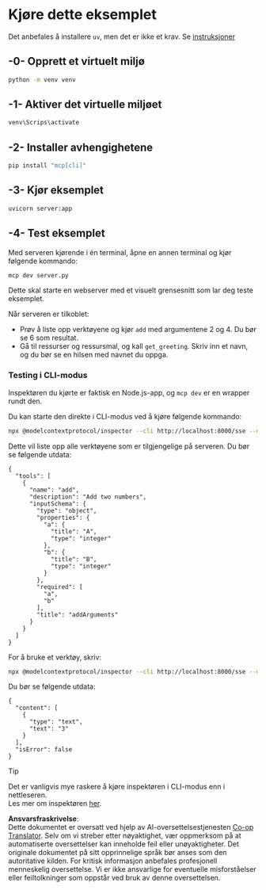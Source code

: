 <!--
CO_OP_TRANSLATOR_METADATA:
{
  "original_hash": "69ba3bd502bd743233137bac5539c08b",
  "translation_date": "2025-08-18T15:48:45+00:00",
  "source_file": "03-GettingStarted/05-sse-server/solution/python/README.md",
  "language_code": "no"
}
-->
# Kjøre dette eksemplet

Det anbefales å installere `uv`, men det er ikke et krav. Se [instruksjoner](https://docs.astral.sh/uv/#highlights)

## -0- Opprett et virtuelt miljø

```bash
python -m venv venv
```

## -1- Aktiver det virtuelle miljøet

```bash
venv\Scrips\activate
```

## -2- Installer avhengighetene

```bash
pip install "mcp[cli]"
```

## -3- Kjør eksemplet

```bash
uvicorn server:app
```

## -4- Test eksemplet

Med serveren kjørende i én terminal, åpne en annen terminal og kjør følgende kommando:

```bash
mcp dev server.py
```

Dette skal starte en webserver med et visuelt grensesnitt som lar deg teste eksemplet.

Når serveren er tilkoblet:

- Prøv å liste opp verktøyene og kjør `add` med argumentene 2 og 4. Du bør se 6 som resultat.
- Gå til ressurser og ressursmal, og kall `get_greeting`. Skriv inn et navn, og du bør se en hilsen med navnet du oppga.

### Testing i CLI-modus

Inspektøren du kjørte er faktisk en Node.js-app, og `mcp dev` er en wrapper rundt den.

Du kan starte den direkte i CLI-modus ved å kjøre følgende kommando:

```bash
npx @modelcontextprotocol/inspector --cli http://localhost:8000/sse --method tools/list
```

Dette vil liste opp alle verktøyene som er tilgjengelige på serveren. Du bør se følgende utdata:

```text
{
  "tools": [
    {
      "name": "add",
      "description": "Add two numbers",
      "inputSchema": {
        "type": "object",
        "properties": {
          "a": {
            "title": "A",
            "type": "integer"
          },
          "b": {
            "title": "B",
            "type": "integer"
          }
        },
        "required": [
          "a",
          "b"
        ],
        "title": "addArguments"
      }
    }
  ]
}
```

For å bruke et verktøy, skriv:

```bash
npx @modelcontextprotocol/inspector --cli http://localhost:8000/sse --method tools/call --tool-name add --tool-arg a=1 --tool-arg b=2
```

Du bør se følgende utdata:

```text
{
  "content": [
    {
      "type": "text",
      "text": "3"
    }
  ],
  "isError": false
}
```

> [!TIP]  
> Det er vanligvis mye raskere å kjøre inspektøren i CLI-modus enn i nettleseren.  
> Les mer om inspektøren [her](https://github.com/modelcontextprotocol/inspector).  

**Ansvarsfraskrivelse**:  
Dette dokumentet er oversatt ved hjelp av AI-oversettelsestjenesten [Co-op Translator](https://github.com/Azure/co-op-translator). Selv om vi streber etter nøyaktighet, vær oppmerksom på at automatiserte oversettelser kan inneholde feil eller unøyaktigheter. Det originale dokumentet på sitt opprinnelige språk bør anses som den autoritative kilden. For kritisk informasjon anbefales profesjonell menneskelig oversettelse. Vi er ikke ansvarlige for eventuelle misforståelser eller feiltolkninger som oppstår ved bruk av denne oversettelsen.